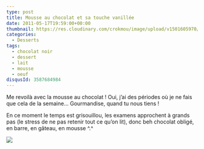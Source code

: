 ```yaml
---
type: post
title: Mousse au chocolat et sa touche vanillée
date: 2011-05-17T19:59:00+00:00
thumbnail: https://res.cloudinary.com/crokmou/image/upload/v1501605970/Mousse-au-chocolat-vanill---73x110_b9bdjk.jpg
categories: 
  - Desserts
tags: 
  - chocolat noir
  - dessert
  - lait
  - mousse
  - oeuf
disqusId: 3587684984
---
```


Me revoilà avec la mousse au chocolat ! Oui, j’ai des périodes où je ne fais que cela de la semaine… Gourmandise, quand tu nous tiens !

En ce moment le temps est grisouillou, les examens approchent à grands pas (le stress de ne pas retenir tout ce qu’on lit), donc beh chocolat obligé, en barre, en gâteau, en mousse ^.^



[![](http://4.bp.blogspot.com/-bXES67U_fjg/TsFxmeL-4vI/AAAAAAAABJg/Znyob7y7zZw/s1600/Mousse+choco+vanille.jpg)](http://4.bp.blogspot.com/-bXES67U_fjg/TsFxmeL-4vI/AAAAAAAABJg/Znyob7y7zZw/s1600/Mousse+choco+vanille.jpg)

